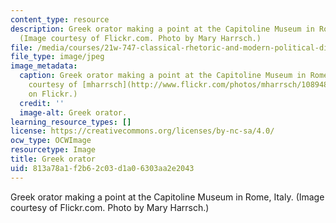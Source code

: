 ```yaml
---
content_type: resource
description: Greek orator making a point at the Capitoline Museum in Rome, Italy.
  (Image courtesy of Flickr.com. Photo by Mary Harrsch.)
file: /media/courses/21w-747-classical-rhetoric-and-modern-political-discourse-fall-2009/813a78a1f2b62c03d1a06303aa2e2043_21w-747f09.jpg
file_type: image/jpeg
image_metadata:
  caption: Greek orator making a point at the Capitoline Museum in Rome, Italy. (Image
    courtesy of [mharrsch](http://www.flickr.com/photos/mharrsch/10894871/in/photostream/)
    on Flickr.)
  credit: ''
  image-alt: Greek orator.
learning_resource_types: []
license: https://creativecommons.org/licenses/by-nc-sa/4.0/
ocw_type: OCWImage
resourcetype: Image
title: Greek orator
uid: 813a78a1-f2b6-2c03-d1a0-6303aa2e2043
---
```

Greek orator making a point at the Capitoline Museum in Rome, Italy. (Image courtesy of Flickr.com. Photo by Mary Harrsch.)